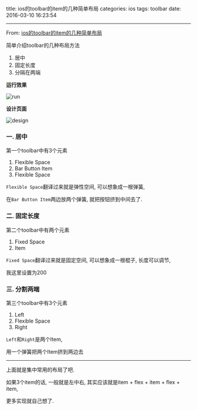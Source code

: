 title: ios的toolbar的item的几种简单布局
categories: ios
tags: toolbar
date: 2016-03-10 16:23:54

---

<!--head-->

From: [ios的toolbar的item的几种简单布局](http://qefee.com/2016/03/10/ios%E7%9A%84toolbar%E7%9A%84item%E7%9A%84%E5%87%A0%E7%A7%8D%E7%AE%80%E5%8D%95%E5%B8%83%E5%B1%80/?from=csdn)

简单介绍toolbar的几种布局方法

1. 居中
2. 固定长度
3. 分隔在两端



<!--more-->



<!--body-->

**运行效果**

![run](http://qefee.qiniudn.com/20160310_ios%E7%9A%84toolbar%E7%9A%84item%E7%9A%84%E5%87%A0%E7%A7%8D%E7%AE%80%E5%8D%95%E5%B8%83%E5%B1%80_run.png)

**设计页面**

![design](http://qefee.qiniudn.com/20160310_ios%E7%9A%84toolbar%E7%9A%84item%E7%9A%84%E5%87%A0%E7%A7%8D%E7%AE%80%E5%8D%95%E5%B8%83%E5%B1%80_design.png)



### 一. 居中

第一个toolbar中有3个元素

1. Flexible Space
2. Bar Button Item
3. Flexible Space

`Flexible Space`翻译过来就是弹性空间, 可以想象成一根弹簧,

在`Bar Button Item`两边放两个弹簧, 就把按钮挤到中间去了.

### 二. 固定长度

第二个toolbar中有两个元素

1. Fixed Space
2. Item

`Fixed Space`翻译过来就是固定空间, 可以想象成一根棍子, 长度可以调节,

我这里设置为200

### 三. 分割两端

第三个toolbar中有3个元素

1. Left
2. Flexible Space
3. Right

`Left`和`Right`是两个Item,

用一个弹簧把两个Item挤到两边去



------

上面就是集中常用的布局了吧.

如果3个item的话, 一般就是左中右, 其实应该就是item + flex + item + flex + item,

更多实现就自己想了.
